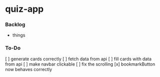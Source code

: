 # quiz-app

### Backlog

- things

### To-Do

[ ] generate cards correctly
[ ] fetch data from api
[ ] fill cards with data from api
[ ] make navbar clickable
[ ] fix the scrolling
[x] bookmarkButton now behaves correctly
